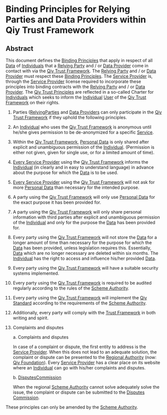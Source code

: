 # Binding Principles for Relying Parties and Data Providers within Qiy Trust Framework 


## Abstract

This document defines the [Binding Principles](Definitions.md#binding-principle) that apply in respect of all [Data](Definitions.md#data) of [Individuals](Definitions.md#individual) that a [Relying Party](Definitions.md#relying-party) and / or [Data Provider](Definitions.md#data-provider) come in contact with via the [Qiy Trust Framework](Definitions.md#qiy-trust-framework). The [Relying Party](Definitions.md#relying-party) and / or [Data Provider](Definitions.md#data-provider) must respect these [Binding Principles](Definitions.md#binding-principle). The [Service Provider](Definitions.md#service-provider) is, through the [Service Provider](Definitions.md#service-provider) license required to incorporate these principles into binding contracts with the [Relying Party](Definitions.md#relying-party) and / or [Data Provider](Definitions.md#data-provider). The [Qiy Trust Principles](Definitions.md#qiy-trust-principles) are reflected in a so-called Charter for [Individuals](Definitions.md#individual) which seeks to inform the [Individual](Definitions.md#individual) [User](Definitions.md#user) of the [Qiy Trust Framework](Definitions.md#qiy-trust-framework) on their rights.


1. Parties ([RelyingParties](Definitions.md#relyingparty) and [Data Providers](Definitions.md#data-provider) can only participate in the [Qiy Trust Framework](Definitions.md#qiy-trust-framework) if they uphold the following principles.

2. An [Individual](Definitions.md#individual) who uses the [Qiy Trust Framework](Definitions.md#qiy-trust-framework) is anonymous until he/she gives permission to be de-anonymized for a specific [Service](Definitions.md#service). 

3. Within the [Qiy Trust Framework](Definitions.md#qiy-trust-framework), [Personal Data](Definitions.md#personal-data) is only shared after explicit and unambiguous permission of the [Individual](Definitions.md#individual). (Permission is either not given, given for single use, or for a limited amount of time).

4. [Every Service Provider](Definitions.md#every-service-provider) using the [Qiy Trust Framework](Definitions.md#qiy-trust-framework) informs the [Individual](Definitions.md#individual) (in clearly and in easy to understand language) in advance about the purpose for which the [Data](Definitions.md#data) is to be used.

5. [Every Service Provider](Definitions.md#every-service-provider) using the [Qiy Trust Framework](Definitions.md#qiy-trust-framework) will not ask for more [Personal Data](Definitions.md#personal-data) than necessary for the intended purpose.
	
6. A party using the [Qiy Trust Framework](Definitions.md#qiy-trust-framework) will only use [Personal Data](Definitions.md#personal-data) for the exact purpose it has been provided for.

7. A party using the [Qiy Trust Framework](Definitions.md#qiy-trust-framework) will only share personal information with third parties after explicit and unambiguous permission of the [Individual](Definitions.md#individual) and only for the purpose the [Data](Definitions.md#data) has been provided for. 

8. Every party using the [Qiy Trust Framework](Definitions.md#qiy-trust-framework) will not store the [Data](Definitions.md#data) for a longer amount of time than necessary for the purpose for which the [Data](Definitions.md#data) has been provided, unless legislation requires this. Essentially, [Data](Definitions.md#data) which are no longer necessary are deleted within six months. The [Individual](Definitions.md#individual) has the right to access and influence his/her provided [Data](Definitions.md#data).

9. Every party using the [Qiy Trust Framework](Definitions.md#qiy-trust-framework) will have a suitable security systems implemented. 

10. Every party using the [Qiy Trust Framework](Definitions.md#qiy-trust-framework) is required to be audited regularly according to the rules of the [Scheme Authority](Definitions.md#scheme-authority).

11. Every party using the [Qiy Trust Framework](Definitions.md#qiy-trust-framework) will implement the [Qiy Standard](Definitions.md#qiy-standard) according to the requirements of the [Scheme Authority](Definitions.md#scheme-authority).

12. Additionally, every party will comply with the [Trust Framework](Definitions.md#trust-framework) in both writing and spirit. 

13. Complaints and disputes

    a.	Complaints and disputes
    
    In case of a complaint or dispute, the first entity to address is the [Service Provider](Definitions.md#service-provider). When this does not lead to an adequate solution, the complaint or dispute can be presented to the [Regional Authority](Definitions.md#regional-authority) (now: [Qiy Foundation](Definitions.md#qiy-foundation)). Every [Service Provider](Definitions.md#service-provider) has a clear place on its website where an [Individual](Definitions.md#individual) can go with his/her complaints and disputes. 

    b.	[DisputesCommission](Definitions.md#disputescommission)

    When the regional [Scheme Authority](Definitions.md#scheme-authority) cannot solve adequately solve the issue, the complaint or dispute can be submitted to the [Disputes Commission](Definitions.md#disputes-commission).

These principles can only be amended by the [Scheme Authority](Definitions.md#scheme-authority). 

